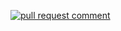 
[![pull request comment](https://github.com/leonardovff/github-actions/actions/workflows/pull-request-rebase.yml/badge.svg)](https://github.com/leonardovff/github-actions/actions/workflows/pull-request-rebase.yml)
